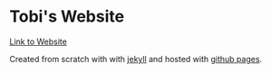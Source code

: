 # Tobi's Website
[Link to Website](https://tobikattmann.github.io/)

Created from scratch with with [jekyll](https://jekyllrb.com/) and hosted with [github pages](https://pages.github.com/).
